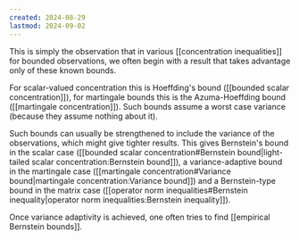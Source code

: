 ```yaml
---
created: 2024-08-29
lastmod: 2024-09-02
---
```


This is simply the observation that in various [[concentration inequalities]] for bounded observations, we often begin with a result that takes advantage only of these known bounds. 

For scalar-valued concentration this is Hoeffding's bound ([[bounded scalar concentration]]), for martingale bounds this is the Azuma-Hoeffding bound ([[martingale concentration]]). Such bounds assume a worst case variance (because they assume nothing about it). 

Such bounds can usually be strengthened to include the variance of the observations, which might give tighter results. This gives Bernstein's bound in the scalar case ([[bounded scalar concentration#Bernstein bound|light-tailed scalar concentration:Bernstein bound]]), a variance-adaptive bound in the martingale case ([[martingale concentration#Variance bound|martingale concentration:Variance bound]]) and a Bernstein-type bound in the matrix case ([[operator norm inequalities#Bernstein inequality|operator norm inequalities:Bernstein inequality]]). 

Once variance adaptivity is achieved, one often tries to find [[empirical Bernstein bounds]]. 